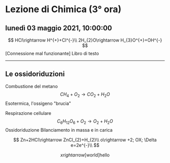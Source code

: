 
# Lezione di Chimica (3° ora)

## lunedì 03 maggio 2021, 10:00:00

$$
HCl\rightarrow H^{+}+Cl^{-}\\
2H_{2}O\rightarrow H_{3}O^{+}+OH^{-}
$$
[Connessione mal funzionante]
Libro di testo 

---
## Le ossidoriduzioni

Combustione del metano
$$
CH_{4}+O_{2} \rightarrow CO_{2} +H_{2}O
$$
Esotermica, l'ossigeno "brucia"

Respirazione cellulare
$$
C_{6}H_{12}O_{6}+O_{2}\rightarrow O_{2} +H_{2}O
$$
Ossidoriduzione
Bilanciamento in massa e in carica

$$
Zn+2HCl\rightarrow ZnCl_{2}+H_{2}\\
o\rightarrow +2; OX; \Delta e=2e^{-}\\
$$

$$
xrightarrow[\text{world}]{\text{hello}}
$$

<!--stackedit_data:
eyJoaXN0b3J5IjpbNDA2NDgzMTc1LDE1NTEyODkzMTYsLTExOD
E0NzM5NDAsNzk3MTU4MDUyLC01MDkwODczNThdfQ==
-->